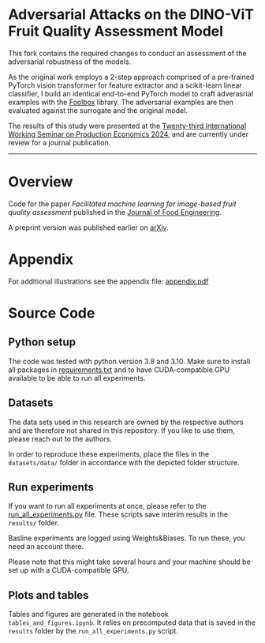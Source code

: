 # Adversarial Attacks on the DINO-ViT Fruit Quality Assessment Model

This fork contains the required changes to conduct an assessment of the adversarial robustness of the models. 

As the original work employs a 2-step approach comprised of a pre-trained PyTorch vision transformer for feature extractor and a scikit-learn linear classifier, I build an identical end-to-end PyTorch model to craft adverasrial examples with the [Foolbox](https://github.com/bethgelab/foolbox) library. The adversarial examples are then evaluated against the surrogate and the original model.

The results of this study were presented at the [Twenty-third International Working Seminar on Production Economics 2024](https://www.uibk.ac.at/wipl/productioneconomics2024/), and are currently under review for a journal publication.

---
# Overview
Code for the paper *Facilitated machine learning for image-based fruit quality assessment* published in the [Journal of Food Engineering](https://www.sciencedirect.com/science/article/pii/S0260877422004551?via%3Dihub).

A preprint version was published earlier on [arXiv](https://arxiv.org/abs/2207.04523).

# Appendix

For additional illustrations see the appendix file: [appendix.pdf](appendix.pdf)

# Source Code

## Python setup

The code was tested with python version 3.8 and 3.10. Make sure to install all packages in [requirements.txt](requirements.txt) and to have CUDA-compatible GPU available to be able to run all experiments.

## Datasets

The data sets used in this research are owned by the respective authors and are therefore not shared in this repository.
If you like to use them, please reach out to the authors.

In order to reproduce these experiments, place the files in the `datasets/data/` folder in accordance with the depicted folder structure.

## Run experiments

If you want to run all experiments at once, please refer to the [run_all_experiments.py](run_all_experiments.py) file.
These scripts save interim results in the `results/` folder.

Basline experiments are logged using Weights&Biases. To run these, you need an account there.

Please note that this might take several hours and your machine should be set up with a CUDA-compatible GPU.

## Plots and tables

Tables and figures are generated in the notebook `tables_and_figures.ipynb`.
It relies on precomputed data that is saved in the `results` folder by the `run_all_experiments.py` script.